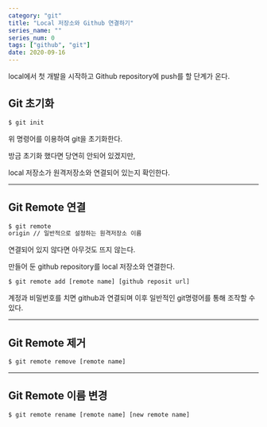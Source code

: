```yaml
---
category: "git"
title: "Local 저장소와 Github 연결하기"
series_name: ""
series_num: 0
tags: ["github", "git"]
date: 2020-09-16
---
```


local에서 첫 개발을 시작하고 Github repository에 push를 할 단계가 온다.

## Git 초기화

```bash
$ git init
```

위 명령어를 이용하여 git을 초기화한다.

방금 초기화 했다면 당연히 안되어 있겠지만, 
 
local 저장소가 원격저장소와 연결되어 있는지 확인한다. 

***

## Git Remote 연결

```bash
$ git remote
origin // 일반적으로 설정하는 원격저장소 이름
```

연결되어 있지 않다면 아무것도 뜨지 않는다.

만들어 둔 github repository를 local 저장소와 연결한다.

```bash
$ git remote add [remote name] [github reposit url]
```

계정과 비밀번호를 치면 github과 연결되며 이후 일반적인 git명령어를 통해 조작할 수 있다.

***

## Git Remote 제거

```bash
$ git remote remove [remote name]
```

***

## Git Remote 이름 변경

```bash
$ git remote rename [remote name] [new remote name]
```
